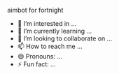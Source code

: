 aimbot for fortnight
- 👀 I’m interested in ...
- 🌱 I’m currently learning ...
- 💞️ I’m looking to collaborate on ...
- 📫 How to reach me ...
- 😄 Pronouns: ...
- ⚡ Fun fact: ...

<!---
melo2222bigg/melo2222bigg is a ✨ special ✨ repository because its `README.md` (this file) appears on your GitHub profile.
You can click the Preview link to take a look at your changes.
--->
